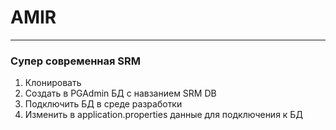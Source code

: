 # AMIR

---

### Супер современная SRM

1. Клонировать
2. Создать в PGAdmin БД с навзанием SRM DB
3. Подключить БД в среде разработки
4. Изменить в application.properties данные для подключения к БД
